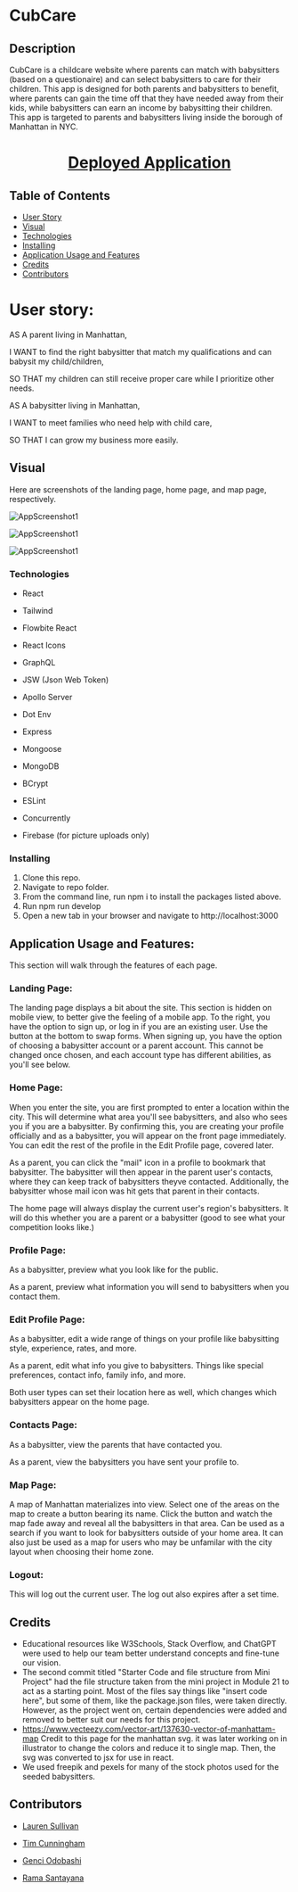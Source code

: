 # CubCare

## Description
CubCare is a childcare website where parents can match with babysitters (based on a questionaire) and can select babysitters to care for their children. This app is designed for both parents and babysitters to benefit, where parents can gain the time off that they have needed away from their kids, while babysitters can earn an income by babysitting their children.  This app is targeted to parents and babysitters living inside the borough of Manhattan in NYC.  

<h1 align="center">
    <a href="LINK HERE" target="_blank">
     Deployed Application
    </a>
    <br>

</h1>

## Table of Contents
- [User Story](#user-story)
- [Visual](#visual)
- [Technologies](#technologies)
- [Installing](#installing)
- [Application Usage and Features](#application-usage-and-features)
- [Credits](#credits)
- [Contributors](#contributors) 

# User story: 

AS A parent living in Manhattan,

I WANT to find the right babysitter that match my qualifications and can babysit my child/children,

SO THAT my children can still receive proper care while I prioritize other needs. 

AS A babysitter living in Manhattan,

I WANT to meet families who need help with child care,

SO THAT I can grow my business more easily. 


## Visual

Here are screenshots of the landing page, home page, and map page, respectively.

![AppScreenshot1](/public/images/screenshot1.png?raw=true "Screenshot of Deployed Application- Landing")

![AppScreenshot1](/public/images/screenshot2.png?raw=true "Screenshot of Deployed Application- Homepage")

![AppScreenshot1](/public/images/screenshot3.png?raw=true "Screenshot of Deployed Application- Map")

### Technologies 

- React
- Tailwind
- Flowbite React
- React Icons

- GraphQL
- JSW (Json Web Token)
- Apollo Server
- Dot Env
- Express
- Mongoose
- MongoDB
- BCrypt
- ESLint
- Concurrently
- Firebase (for picture uploads only)

### Installing

1. Clone this repo.
2. Navigate to repo folder.
3. From the command line, run npm i to install the packages listed above.
4. Run npm run develop
5. Open a new tab in your browser and navigate to http://localhost:3000

## Application Usage and Features:

This section will walk through the features of each page. 

### Landing Page:
The landing page displays a bit about the site. This section is hidden on mobile view, to better give the feeling of a mobile app. To the right, you have the option to sign up, or log in if you are an existing user. Use the button at the bottom to swap forms. When signing up, you have the option of choosing a babysitter account or a parent account. This cannot be changed once chosen, and each account type has different abilities, as you'll see below. 

### Home Page:
When you enter the site, you are first prompted to enter a location within the city. This will determine what area you'll see babysitters, and also who sees you if you are a babysitter. By confirming this, you are creating your profile officially and as a babysitter, you will appear on the front page immediately. You can edit the rest of the profile in the Edit Profile page, covered later.

As a parent, you can click the "mail" icon in a profile to bookmark that babysitter. The babysitter will then appear in the parent user's contacts, where they can keep track of babysitters theyve contacted. Additionally, the babysitter whose mail icon was hit gets that parent in their contacts.  

The home page will always display the current user's region's babysitters. It will do this whether you are a parent or a babysitter (good to see what your competition looks like.)

### Profile Page:
As a babysitter, preview what you look like for the public.

As a parent, preview what information you will send to babysitters when you contact them. 

### Edit Profile Page:
As a babysitter, edit a wide range of things on your profile like babysitting style, experience, rates, and more.

As a parent, edit what info you give to babysitters. Things like special preferences, contact info, family info, and more. 

Both user types can set their location here as well, which changes which babysitters appear on the home page.

### Contacts Page:
As a babysitter, view the parents that have contacted you.

As a parent, view the babysitters you have sent your profile to. 

### Map Page:
A map of Manhattan materializes into view. Select one of the areas on the map to create a button bearing its name. Click the button and watch the map fade away and reveal all the babysitters in that area. Can be used as a search if you want to look for babysitters outside of your home area. It can also just be used as a map for users who may be unfamilar with the city layout when choosing their home zone.

### Logout:
This will log out the current user. The log out also expires after a set time.

## Credits

- Educational resources like W3Schools, Stack Overflow, and ChatGPT were used to help our team better understand concepts and fine-tune our vision.
- The second commit titled "Starter Code and file structure from Mini Project" had the file structure taken from the mini project in Module 21 to act as a starting point. Most of the files say things like "insert code here", but some of them, like the package.json files, were taken directly. However, as the project went on, certain dependencies were added and removed to better suit our needs for this project.
- https://www.vecteezy.com/vector-art/137630-vector-of-manhattam-map Credit to this page for the manhattan svg. it was later working on in illustrator to change the colors and reduce it to single map. Then, the svg was converted to jsx for use in react.
- We used freepik and pexels for many of the stock photos used for the seeded babysitters.


<!-- ADD ADDITIONAL CREDITS HERE AS THE PROJECT GOES ON. -->

## Contributors 

- [Lauren Sullivan](https://github.com/lnsvn)

- [Tim Cunningham](https://github.com/tcunningham203)

- [Genci Odobashi](https://github.com/odobashigenci)

- [Rama Santayana](https://github.com/ramasantayana)





